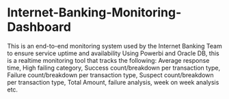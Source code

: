 # Internet-Banking-Monitoring-Dashboard
This is an end-to-end monitoring system used by the Internet Banking  Team to ensure service uptime and availability
Using Powerbi and Oracle DB, this is a realtime monitoring tool that tracks the following: Average response time, High failing category, Success count/breakdown per transaction type, Failure count/breakdown per transaction type, Suspect count/breakdown per transaction type, Total Amount, failure analysis, week on week analysis etc.
